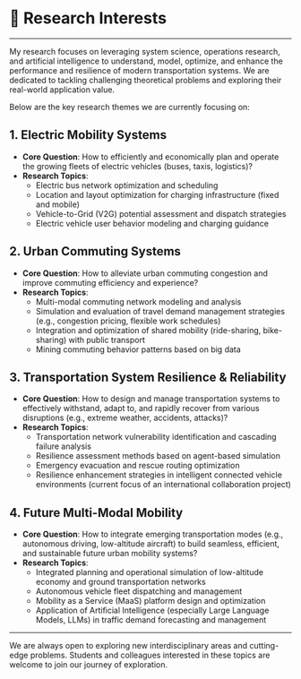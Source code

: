 # 🔬 Research Interests

---

My research focuses on leveraging system science, operations research, and artificial intelligence to understand, model, optimize, and enhance the performance and resilience of modern transportation systems. We are dedicated to tackling challenging theoretical problems and exploring their real-world application value.

Below are the key research themes we are currently focusing on:

## <a name="electric-mobility"></a> 1. Electric Mobility Systems

* **Core Question**: How to efficiently and economically plan and operate the growing fleets of electric vehicles (buses, taxis, logistics)?
* **Research Topics**:
    * Electric bus network optimization and scheduling
    * Location and layout optimization for charging infrastructure (fixed and mobile)
    * Vehicle-to-Grid (V2G) potential assessment and dispatch strategies
    * Electric vehicle user behavior modeling and charging guidance

## <a name="urban-commuting"></a> 2. Urban Commuting Systems

* **Core Question**: How to alleviate urban commuting congestion and improve commuting efficiency and experience?
* **Research Topics**:
    * Multi-modal commuting network modeling and analysis
    * Simulation and evaluation of travel demand management strategies (e.g., congestion pricing, flexible work schedules)
    * Integration and optimization of shared mobility (ride-sharing, bike-sharing) with public transport
    * Mining commuting behavior patterns based on big data

## <a name="resilience"></a> 3. Transportation System Resilience & Reliability

* **Core Question**: How to design and manage transportation systems to effectively withstand, adapt to, and rapidly recover from various disruptions (e.g., extreme weather, accidents, attacks)?
* **Research Topics**:
    * Transportation network vulnerability identification and cascading failure analysis
    * Resilience assessment methods based on agent-based simulation
    * Emergency evacuation and rescue routing optimization
    * Resilience enhancement strategies in intelligent connected vehicle environments (current focus of an international collaboration project)

## <a name="multi-modal-mobility"></a> 4. Future Multi-Modal Mobility

* **Core Question**: How to integrate emerging transportation modes (e.g., autonomous driving, low-altitude aircraft) to build seamless, efficient, and sustainable future urban mobility systems?
* **Research Topics**:
    * Integrated planning and operational simulation of low-altitude economy and ground transportation networks
    * Autonomous vehicle fleet dispatching and management
    * Mobility as a Service (MaaS) platform design and optimization
    * Application of Artificial Intelligence (especially Large Language Models, LLMs) in traffic demand forecasting and management

---

We are always open to exploring new interdisciplinary areas and cutting-edge problems. Students and colleagues interested in these topics are welcome to join our journey of exploration.